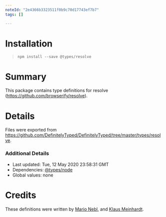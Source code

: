 ```yaml
---
noteId: "2e4366b3323511f0b9c70d17743ef7b7"
tags: []

---
```


# Installation
> `npm install --save @types/resolve`

# Summary
This package contains type definitions for resolve (https://github.com/browserify/resolve).

# Details
Files were exported from https://github.com/DefinitelyTyped/DefinitelyTyped/tree/master/types/resolve.

### Additional Details
 * Last updated: Tue, 12 May 2020 23:58:31 GMT
 * Dependencies: [@types/node](https://npmjs.com/package/@types/node)
 * Global values: none

# Credits
These definitions were written by [Mario Nebl](https://github.com/marionebl), and [Klaus Meinhardt](https://github.com/ajafff).

